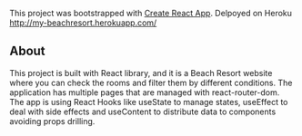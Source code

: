 This project was bootstrapped with [Create React App](https://github.com/facebook/create-react-app).
Delpoyed on Heroku http://my-beachresort.herokuapp.com/
## About
This project is built with React library, and it is a Beach Resort website where you can check the rooms and filter them by different conditions.
The application has multiple pages that are managed with react-router-dom.
The app is using React Hooks like useState to manage states, useEffect to deal with side effects and useContent to distribute data to components avoiding props drilling.

